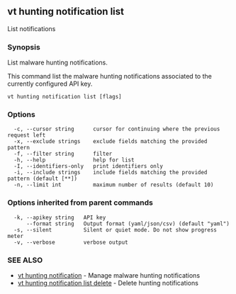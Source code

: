 ## vt hunting notification list

List notifications

### Synopsis

List malware hunting notifications.

This command list the malware hunting notifications associated to the currently
configured API key.

```
vt hunting notification list [flags]
```

### Options

```
  -c, --cursor string      cursor for continuing where the previous request left
  -x, --exclude strings    exclude fields matching the provided pattern
  -f, --filter string      filter
  -h, --help               help for list
  -I, --identifiers-only   print identifiers only
  -i, --include strings    include fields matching the provided pattern (default [**])
  -n, --limit int          maximum number of results (default 10)
```

### Options inherited from parent commands

```
  -k, --apikey string   API key
      --format string   Output format (yaml/json/csv) (default "yaml")
  -s, --silent          Silent or quiet mode. Do not show progress meter
  -v, --verbose         verbose output
```

### SEE ALSO

* [vt hunting notification](vt_hunting_notification.md)	 - Manage malware hunting notifications
* [vt hunting notification list delete](vt_hunting_notification_list_delete.md)	 - Delete hunting notifications


